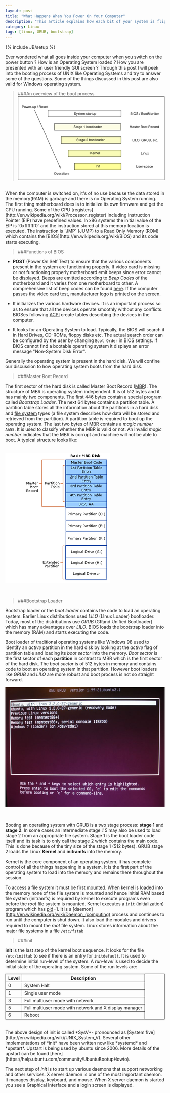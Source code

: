 ```yaml
---
layout: post
title: "What Happens When You Power On Your Computer"
description: "This article explains how each bit of your system is flipped when you power on your computer"
category: Linux
tags: [linux, GRUB, bootstrap]
---
```

{% include JB/setup %}

Ever wondered what all goes inside your computer when you switch on the power button ? How is an Operating System loaded ? How you are presented with an user friendly GUI screen ? Through this post I will peek into the booting process of UNIX like Operating Systems and try to answer some of the questions. Some of the things discussed in this post are also valid for Windows operating system.

> ###An overview of the boot process
![overview](/assets/themes/twitter/img/sequence.gif "Image Courtseyt: IBM")

<br>
When the computer is switched on, it's of no use because the data stored in the memory(RAM) is garbage  and there is no Operating System running. The first thing motherboard does is to initialize its own firmware and get the CPU running. Some of the CPU [registers](http://en.wikipedia.org/wiki/Processor_register) including Instruction Pointer (EIP) have predefined values. In x86 systems the initial value of the EIP is `0xfffffff0` and the instruction stored at this memory location is executed. The instruction is `JMP` (JUMP) to a Read Only Memory (ROM) which contains the [BIOS](http://en.wikipedia.org/wiki/BIOS) and its code starts executing.

> ###Functions of BIOS

* __POST__ (Power On Self Test) to ensure that the various components present in the system are functioning properly. If video card is missing or not functioning properly motherboard emit beeps since error cannot be displayed. Beeps are emitted according to *Beep Codes* of the motherboard and it varies from one motherboard to other. A comprehensive list of beep codes can be found [here](http://www.computerhope.com/beep.htm). If the computer passes the video card test, manufacturer logo is printed on the screen.

* It initializes the various hardware devices. It is an important process so as to ensure that all the devices operate smoothly without any conflicts. BIOSes following [ACPI](http://en.wikipedia.org/wiki/Advanced_Configuration_and_Power_Interface) create tables describing the devices in the computer.

* It looks for an Operating System to load. Typically, the BIOS will search it in Hard Drives, CD-ROMs, floppy disks etc. The actual search order can be configured by the user by changing `Boot Order` in BIOS settings. If BIOS cannot find a bootable operating system it displays an error message "Non-System Disk Error".

Generally the operating system is present in the hard disk. We will confine our discussion to how operating system boots from the hard disk.

> ###Master Boot Record

The first sector of the hard disk is called Master Boot Record ([MBR](http://en.wikipedia.org/wiki/Master_boot_record)). The structure of MBR is operating system independent. It is of 512 bytes and it has mainly two components. The first 446 bytes contain a special program called *Bootstrap Loader*. The next 64 bytes contains a partition table. A partition table stores all the information about the partitions in a hard disk and [file system](http://www.linfo.org/filesystem.html) types (a file system describes how data will be stored and retrieved from the partition). A partition table is required to boot up the operating system. The last two bytes of MBR contains a *magic number* `AA55`. It is used to classify whether the MBR is valid or not. An invalid *magic number* indicates that the MBR is corrupt and machine will not be able to boot. A typical structure looks like:
<br>
<br>

![Master Boot Record](/assets/themes/twitter/img/mbr.png "Image courtsey: Microsoft")

<br>

> ###Bootstrap Loader

Bootstrap loader or the *boot loader* contains the code to load an operating system. Earlier Linux distributions used *LILO* (LInux Loader) bootloader. Today, most of the distributions use  *GRUB* (GRand Unified Bootloader) which has many advantages over *LILO*. BIOS loads the bootstrap loader into the memory (RAM) and starts executing the code.

Boot loader of traditional operating systems like Windows 98 used to identify an *active* partition in the hard disk by looking at the *active* flag of partition table and loading its *boot sector* into the memory. *Boot sector* is the first sector of each **partition** in contrast to MBR which is the first sector of the hard disk. The *boot sector* is of 512 bytes in memory and contains code to boot an operating system in that partition. However boot loaders like *GRUB* and *LILO* are more robust and boot process is not so straight forward.


![GRUB](/assets/themes/twitter/img/grub.jpg "GRUB menu of a system with two operating systems")

<br>

Booting an operating system with GRUB is a two stage process: **stage 1** and **stage 2**. In some cases an intermediate stage *1.5* may also be used to load stage 2 from an appropriate file system. Stage 1 is the boot loader code itself and its task is to only call the stage 2 which contains the main code. This is done because of the tiny size of the stage 1 (512 bytes). GRUB stage 2 loads the Linux **Kernel** and **initramfs** into the memory.

Kernel is the core component of an operating system. It has complete control of all the things happening in a system. It is the first part of the operating system to load into the memory and remains there throughout the session.

To access a file system it must be first [mounted](http://www.linfo.org/mounting.html). When kernel is loaded into the memory none of the file system is mounted and hence initial RAM based file system (initramfs) is required by kernel to execute programs even before the *root* file system is mounted. Kernel executes a `init` (initialization) program which has [pid](http://en.wikipedia.org/wiki/Process_identifier)=1. It is a [daemon](http://en.wikipedia.org/wiki/Daemon_(computing) process and continues to run until the computer is shut down. It also load the modules and drivers required to mount the *root* file system. Linux stores information about the major file systems in a file `/etc/fstab`

> ###init

**init** is the last step of the kernel boot sequence. It looks for the file `/etc/inittab` to see if there is an entry for `initdefault`. It is used to determine initial run-level of the system. A *run-level* is used to decide the initial state of the operating system. Some of the run levels are:

<table border="1">
	<thead>
		<tr>
			<th>Level</th>
			<th>Description</th>
		</tr>
	</thead>
	<tbody>
		<tr>
			<td>0</td>
			<td>System Halt</td>
		</tr>
		<tr>
			<td>1</td>
			<td>Single user mode</td>
		</tr>
		<tr>
			<td>3</td>
			<td>Full multiuser mode with network</td>
		</tr>
		<tr>
			<td>5</td>
			<td>Full multiuser mode with network and X display manager</td>
		</tr>
		<tr>
			<td>6</td>
			<td>Reboot</td>
		</tr>
	</tbody>
</table>

<br>
The above design of init is called *SysV*- pronounced as [System five](http://en.wikipedia.org/wiki/UNIX_System_V). Several other implementations of *init* have been written now like *systemd* and *upstart*. Upstart is being used by ubuntu since 2006. More details of the upstart can be found [here](https://help.ubuntu.com/community/UbuntuBootupHowto).

The next step of *init* is to start up various daemons that support networking and other services. X server daemon is one of the most important daemon. It manages display, keyboard, and mouse. When X server daemon is started you see a Graphical Interface and a login screen is displayed.